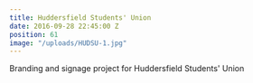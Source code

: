 ```yaml
---
title: Huddersfield Students' Union
date: 2016-09-28 22:45:00 Z
position: 61
image: "/uploads/HUDSU-1.jpg"
---
```


Branding and signage project for Huddersfield Students' Union